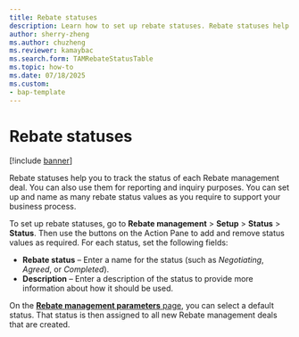 ```yaml
---
title: Rebate statuses
description: Learn how to set up rebate statuses. Rebate statuses help you track the status of each deal. You can also use them for reporting and inquiry purposes.
author: sherry-zheng
ms.author: chuzheng
ms.reviewer: kamaybac
ms.search.form: TAMRebateStatusTable
ms.topic: how-to
ms.date: 07/18/2025
ms.custom:
- bap-template
---
```


# Rebate statuses

[!include [banner](../includes/banner.md)]

Rebate statuses help you to track the status of each Rebate management deal. You can also use them for reporting and inquiry purposes. You can set up and name as many rebate status values as you require to support your business process.

To set up rebate statuses, go to **Rebate management** \> **Setup** \> **Status** \> **Status**. Then use the buttons on the Action Pane to add and remove status values as required. For each status, set the following fields:

- **Rebate status** – Enter a name for the status (such as *Negotiating*, *Agreed*, or *Completed*).
- **Description** – Enter a description of the status to provide more information about how it should be used.

On the [**Rebate management parameters** page](rebate-management-parameters.md), you can select a default status. That status is then assigned to all new Rebate management deals that are created.
